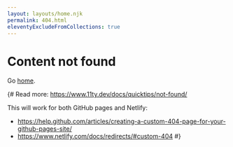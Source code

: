 ```yaml
---
layout: layouts/home.njk
permalink: 404.html
eleventyExcludeFromCollections: true
---
```

<div class="info">
	<h1>Content not found</h1>
</div>
<div class="message">Go <a href="{{ '/' | url }}">home</a>.</div>

{#
Read more: https://www.11ty.dev/docs/quicktips/not-found/

This will work for both GitHub pages and Netlify:

* https://help.github.com/articles/creating-a-custom-404-page-for-your-github-pages-site/
* https://www.netlify.com/docs/redirects/#custom-404
#}
